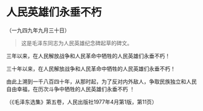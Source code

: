 # 人民英雄们永垂不朽

（一九四九年九月三十日）

> 这是毛泽东同志为人民英雄纪念碑起草的碑文。

三年以来，在人民解放战争和人民革命中牺牲的人民英雄们永垂不朽！

三十年以来，在人民解放战争和人民革命中牺牲的人民英雄们永垂不朽！

由此上溯到一千八百四十年，从那时起，为了反对内外敌人，争取民族独立和人民自由幸福，在历次斗争中牺牲的人民英雄们永垂不朽 ！

（《毛泽东选集》第五卷，人民出版社1977年4月第1版，第11页）
